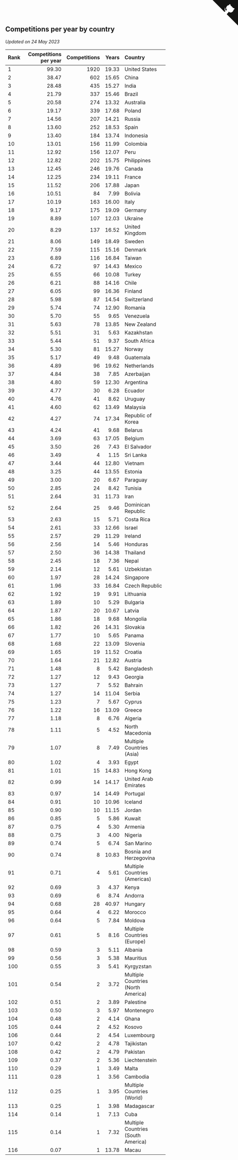 ## Competitions per year by country

*Updated on 24 May 2023*

| Rank | Competitions per year | Competitions | Years | Country |
| :--- | ---: | ---: | ---: | :--- |
| 1 | 99.30 | 1920 | 19.33 | United States |
| 2 | 38.47 | 602 | 15.65 | China |
| 3 | 28.48 | 435 | 15.27 | India |
| 4 | 21.79 | 337 | 15.46 | Brazil |
| 5 | 20.58 | 274 | 13.32 | Australia |
| 6 | 19.17 | 339 | 17.68 | Poland |
| 7 | 14.56 | 207 | 14.21 | Russia |
| 8 | 13.60 | 252 | 18.53 | Spain |
| 9 | 13.40 | 184 | 13.74 | Indonesia |
| 10 | 13.01 | 156 | 11.99 | Colombia |
| 11 | 12.92 | 156 | 12.07 | Peru |
| 12 | 12.82 | 202 | 15.75 | Philippines |
| 13 | 12.45 | 246 | 19.76 | Canada |
| 14 | 12.25 | 234 | 19.11 | France |
| 15 | 11.52 | 206 | 17.88 | Japan |
| 16 | 10.51 | 84 | 7.99 | Bolivia |
| 17 | 10.19 | 163 | 16.00 | Italy |
| 18 | 9.17 | 175 | 19.09 | Germany |
| 19 | 8.89 | 107 | 12.03 | Ukraine |
| 20 | 8.29 | 137 | 16.52 | United Kingdom |
| 21 | 8.06 | 149 | 18.49 | Sweden |
| 22 | 7.59 | 115 | 15.16 | Denmark |
| 23 | 6.89 | 116 | 16.84 | Taiwan |
| 24 | 6.72 | 97 | 14.43 | Mexico |
| 25 | 6.55 | 66 | 10.08 | Turkey |
| 26 | 6.21 | 88 | 14.16 | Chile |
| 27 | 6.05 | 99 | 16.36 | Finland |
| 28 | 5.98 | 87 | 14.54 | Switzerland |
| 29 | 5.74 | 74 | 12.90 | Romania |
| 30 | 5.70 | 55 | 9.65 | Venezuela |
| 31 | 5.63 | 78 | 13.85 | New Zealand |
| 32 | 5.51 | 31 | 5.63 | Kazakhstan |
| 33 | 5.44 | 51 | 9.37 | South Africa |
| 34 | 5.30 | 81 | 15.27 | Norway |
| 35 | 5.17 | 49 | 9.48 | Guatemala |
| 36 | 4.89 | 96 | 19.62 | Netherlands |
| 37 | 4.84 | 38 | 7.85 | Azerbaijan |
| 38 | 4.80 | 59 | 12.30 | Argentina |
| 39 | 4.77 | 30 | 6.28 | Ecuador |
| 40 | 4.76 | 41 | 8.62 | Uruguay |
| 41 | 4.60 | 62 | 13.49 | Malaysia |
| 42 | 4.27 | 74 | 17.34 | Republic of Korea |
| 43 | 4.24 | 41 | 9.68 | Belarus |
| 44 | 3.69 | 63 | 17.05 | Belgium |
| 45 | 3.50 | 26 | 7.43 | El Salvador |
| 46 | 3.49 | 4 | 1.15 | Sri Lanka |
| 47 | 3.44 | 44 | 12.80 | Vietnam |
| 48 | 3.25 | 44 | 13.55 | Estonia |
| 49 | 3.00 | 20 | 6.67 | Paraguay |
| 50 | 2.85 | 24 | 8.42 | Tunisia |
| 51 | 2.64 | 31 | 11.73 | Iran |
| 52 | 2.64 | 25 | 9.46 | Dominican Republic |
| 53 | 2.63 | 15 | 5.71 | Costa Rica |
| 54 | 2.61 | 33 | 12.66 | Israel |
| 55 | 2.57 | 29 | 11.29 | Ireland |
| 56 | 2.56 | 14 | 5.46 | Honduras |
| 57 | 2.50 | 36 | 14.38 | Thailand |
| 58 | 2.45 | 18 | 7.36 | Nepal |
| 59 | 2.14 | 12 | 5.61 | Uzbekistan |
| 60 | 1.97 | 28 | 14.24 | Singapore |
| 61 | 1.96 | 33 | 16.84 | Czech Republic |
| 62 | 1.92 | 19 | 9.91 | Lithuania |
| 63 | 1.89 | 10 | 5.29 | Bulgaria |
| 64 | 1.87 | 20 | 10.67 | Latvia |
| 65 | 1.86 | 18 | 9.68 | Mongolia |
| 66 | 1.82 | 26 | 14.31 | Slovakia |
| 67 | 1.77 | 10 | 5.65 | Panama |
| 68 | 1.68 | 22 | 13.09 | Slovenia |
| 69 | 1.65 | 19 | 11.52 | Croatia |
| 70 | 1.64 | 21 | 12.82 | Austria |
| 71 | 1.48 | 8 | 5.42 | Bangladesh |
| 72 | 1.27 | 12 | 9.43 | Georgia |
| 73 | 1.27 | 7 | 5.52 | Bahrain |
| 74 | 1.27 | 14 | 11.04 | Serbia |
| 75 | 1.23 | 7 | 5.67 | Cyprus |
| 76 | 1.22 | 16 | 13.09 | Greece |
| 77 | 1.18 | 8 | 6.76 | Algeria |
| 78 | 1.11 | 5 | 4.52 | North Macedonia |
| 79 | 1.07 | 8 | 7.49 | Multiple Countries (Asia) |
| 80 | 1.02 | 4 | 3.93 | Egypt |
| 81 | 1.01 | 15 | 14.83 | Hong Kong |
| 82 | 0.99 | 14 | 14.17 | United Arab Emirates |
| 83 | 0.97 | 14 | 14.49 | Portugal |
| 84 | 0.91 | 10 | 10.96 | Iceland |
| 85 | 0.90 | 10 | 11.15 | Jordan |
| 86 | 0.85 | 5 | 5.86 | Kuwait |
| 87 | 0.75 | 4 | 5.30 | Armenia |
| 88 | 0.75 | 3 | 4.00 | Nigeria |
| 89 | 0.74 | 5 | 6.74 | San Marino |
| 90 | 0.74 | 8 | 10.83 | Bosnia and Herzegovina |
| 91 | 0.71 | 4 | 5.61 | Multiple Countries (Americas) |
| 92 | 0.69 | 3 | 4.37 | Kenya |
| 93 | 0.69 | 6 | 8.74 | Andorra |
| 94 | 0.68 | 28 | 40.97 | Hungary |
| 95 | 0.64 | 4 | 6.22 | Morocco |
| 96 | 0.64 | 5 | 7.84 | Moldova |
| 97 | 0.61 | 5 | 8.16 | Multiple Countries (Europe) |
| 98 | 0.59 | 3 | 5.11 | Albania |
| 99 | 0.56 | 3 | 5.38 | Mauritius |
| 100 | 0.55 | 3 | 5.41 | Kyrgyzstan |
| 101 | 0.54 | 2 | 3.72 | Multiple Countries (North America) |
| 102 | 0.51 | 2 | 3.89 | Palestine |
| 103 | 0.50 | 3 | 5.97 | Montenegro |
| 104 | 0.48 | 2 | 4.14 | Ghana |
| 105 | 0.44 | 2 | 4.52 | Kosovo |
| 106 | 0.44 | 2 | 4.54 | Luxembourg |
| 107 | 0.42 | 2 | 4.78 | Tajikistan |
| 108 | 0.42 | 2 | 4.79 | Pakistan |
| 109 | 0.37 | 2 | 5.36 | Liechtenstein |
| 110 | 0.29 | 1 | 3.49 | Malta |
| 111 | 0.28 | 1 | 3.56 | Cambodia |
| 112 | 0.25 | 1 | 3.95 | Multiple Countries (World) |
| 113 | 0.25 | 1 | 3.98 | Madagascar |
| 114 | 0.14 | 1 | 7.13 | Cuba |
| 115 | 0.14 | 1 | 7.32 | Multiple Countries (South America) |
| 116 | 0.07 | 1 | 13.78 | Macau |


<a href="https://github.com/JustinTimeCuber/wca_statistics" class="github-corner" aria-label="View source on Github"><svg width="80" height="80" viewBox="0 0 250 250" style="fill:#151513; color:#fff; position: absolute; top: 0; border: 0; right: 0;" aria-hidden="true"><path d="M0,0 L115,115 L130,115 L142,142 L250,250 L250,0 Z"></path><path d="M128.3,109.0 C113.8,99.7 119.0,89.6 119.0,89.6 C122.0,82.7 120.5,78.6 120.5,78.6 C119.2,72.0 123.4,76.3 123.4,76.3 C127.3,80.9 125.5,87.3 125.5,87.3 C122.9,97.6 130.6,101.9 134.4,103.2" fill="currentColor" style="transform-origin: 130px 106px;" class="octo-arm"></path><path d="M115.0,115.0 C114.9,115.1 118.7,116.5 119.8,115.4 L133.7,101.6 C136.9,99.2 139.9,98.4 142.2,98.6 C133.8,88.0 127.5,74.4 143.8,58.0 C148.5,53.4 154.0,51.2 159.7,51.0 C160.3,49.4 163.2,43.6 171.4,40.1 C171.4,40.1 176.1,42.5 178.8,56.2 C183.1,58.6 187.2,61.8 190.9,65.4 C194.5,69.0 197.7,73.2 200.1,77.6 C213.8,80.2 216.3,84.9 216.3,84.9 C212.7,93.1 206.9,96.0 205.4,96.6 C205.1,102.4 203.0,107.8 198.3,112.5 C181.9,128.9 168.3,122.5 157.7,114.1 C157.9,116.9 156.7,120.9 152.7,124.9 L141.0,136.5 C139.8,137.7 141.6,141.9 141.8,141.8 Z" fill="currentColor" class="octo-body"></path></svg></a><style>.github-corner:hover .octo-arm{animation:octocat-wave 560ms ease-in-out}@keyframes octocat-wave{0%,100%{transform:rotate(0)}20%,60%{transform:rotate(-25deg)}40%,80%{transform:rotate(10deg)}}@media (max-width:500px){.github-corner:hover .octo-arm{animation:none}.github-corner .octo-arm{animation:octocat-wave 560ms ease-in-out}}</style>
